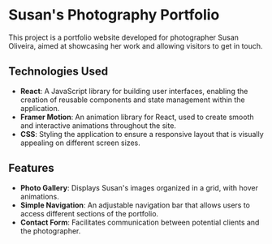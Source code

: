 # Susan's Photography Portfolio

This project is a portfolio website developed for photographer Susan Oliveira, aimed at showcasing her work and allowing visitors to get in touch.

## Technologies Used

- **React**: A JavaScript library for building user interfaces, enabling the creation of reusable components and state management within the application.
- **Framer Motion**: An animation library for React, used to create smooth and interactive animations throughout the site.
- **CSS**: Styling the application to ensure a responsive layout that is visually appealing on different screen sizes.

## Features

- **Photo Gallery**: Displays Susan's images organized in a grid, with hover animations.
- **Simple Navigation**: An adjustable navigation bar that allows users to access different sections of the portfolio.
- **Contact Form**: Facilitates communication between potential clients and the photographer.

